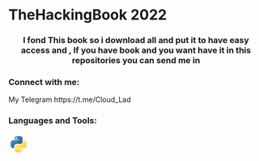 <h1>TheHackingBook 2022</h1>
<h3 align="center">I fond This book so i download all and put it to have easy access and , If you have book and you want have it in this repositories you can send me in</h3>



<h3 align="left">Connect with me:</h3>
<p align="left">
 My Telegram https://t.me/Cloud_Lad
</p>

<h3 align="left">Languages and Tools:</h3>
<p align="left"> <a href="https://www.python.org" target="_blank" rel="noreferrer"> <img src="https://raw.githubusercontent.com/devicons/devicon/master/icons/python/python-original.svg" alt="python" width="40" height="40"/> </a> </p>

